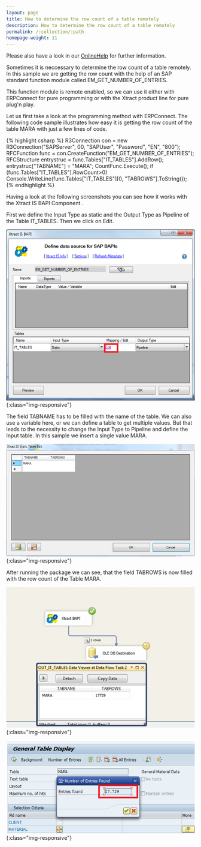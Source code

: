 ```yaml
---
layout: page
title: How to determine the row count of a table remotely
description: How to determine the row count of a table remotely
permalink: /:collection/:path
homepage-weight: 11
---
```


Please also have a look in our [OnlineHelp](https://help.theobald-software.com/en/) for further information.

Sometimes it is neccessary to determine the row count of a table remotely. In this sample we are getting the row count with the help of an SAP standard function module called EM_GET_NUMBER_OF_ENTRIES.

This function module is remote enabled, so we can use it either with ERPConnect for pure programming or with the Xtract product line for pure plug'n play.

Let us first take a look at the programming method with ERPConnect. The following code sample illustrates how easy it is getting the row count of the table MARA with just a few lines of code.

{% highlight csharp %}
R3Connection con = new R3Connection("SAPServer", 00, "SAPUser", "Password", "EN", "800");
RFCFunction func = con.CreateFunction("EM_GET_NUMBER_OF_ENTRIES");
RFCStructure entrystruc = func.Tables["IT_TABLES"].AddRow();
entrystruc["TABNAME"] = "MARA";
CountFunc.Execute();
if (func.Tables["IT_TABLES"].RowCount>0)
Console.WriteLine(func.Tables["IT_TABLES"][0, "TABROWS"].ToString());
{% endhighlight %}

Having a look at the following screenshots you can see how it works with the Xtract IS BAPI Component .

First we define the Input Type as static and the Output Type as Pipeline of the Table IT_TABLES.
Then we click on Edit.


![BAPI-Row-Count-01](/img/contents/BAPI-Row-Count-01.png){:class="img-responsive"}

The field TABNAME has to be filled with the name of the table. We can also use a variable here, or we can define a table to get multiple values. But that leads to the necessity to change the Input Type to Pipeline and define the Input table. In this sample we insert a single value MARA. 


![BAPI-Row-Count-02](/img/contents/BAPI-Row-Count-02.png){:class="img-responsive"}

After running the package we can see, that the field TABROWS is now filled with the row count of the Table MARA.

![BAPI-Row-Count-03](/img/contents/BAPI-Row-Count-03.png){:class="img-responsive"}

![BAPI-Row-Count-04](/img/contents/BAPI-Row-Count-04.png){:class="img-responsive"}